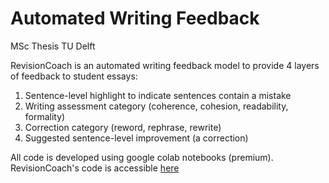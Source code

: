 # Automated Writing Feedback
MSc Thesis TU Delft

RevisionCoach is an automated writing feedback model to provide 4 layers of feedback to student essays:
1. Sentence-level highlight to indicate sentences contain a mistake
2. Writing assessment category (coherence, cohesion, readability, formality)
3. Correction category (reword, rephrase, rewrite)
4. Suggested sentence-level improvement (a correction)

All code is developed using google colab notebooks (premium). RevisionCoach's code is accessible [here](https://colab.research.google.com/drive/13y41vujR-PaTtkHoN2b2Qf2VOap0vhhi?usp=sharing)
